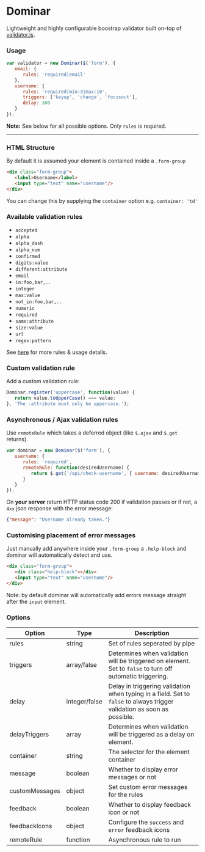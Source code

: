 Dominar
====

Lightweight and highly configurable boostrap validator built on-top of [validator.js](https://github.com/skaterdav85/validatorjs).

### Usage

```javascript
var validator = new Dominar($('form'), {
   email: {
      rules: 'required|email'
   },
   username: {
      rules: 'required|min:3|max:10',
      triggers: ['keyup', 'change', 'focusout'],
      delay: 300
   }
});
```

**Note:** See below for all possible options. Only `rules` is required.

---

### HTML Structure

By default it is assumed your element is contained inside a `.form-group`

```html
<div class="form-group">
   <label>Username</label>
   <input type="text" name="username"/>
</div>
```

You can change this by supplying the `container` option e.g. `container: 'td'`

### Available validation rules

* `accepted`
* `alpha`
* `alpha_dash`
* `alpha_num`
* `confirmed`
* `digits:value`
* `different:attribute`
* `email`
* `in:foo,bar,..`
* `integer`
* `max:value`
* `not_in:foo,bar,..`
* `numeric`
* `required`
* `same:attribute`
* `size:value`
* `url`
* `regex:pattern`

See [here](https://github.com/skaterdav85/validatorjs#validation-rules) for more rules & usage details.

### Custom validation rule

Add a custom validation rule:

```javascript
Dominar.register('uppercase', function(value) {
   return value.toUpperCase() === value;
}, 'The :attribute must only be uppercase.');
```

### Asynchronous / Ajax validation rules

Use `remoteRule` which takes a deferred object (like `$.ajax` and `$.get` returns).

```javascript
var dominar = new Dominar($('form'), {
   username: {
      rules: 'required',
      remoteRule: function(desiredUsername) {
         return $.get('/api/check-username', { username: desiredUsername });
      }
   }
});
```

On **your server** return HTTP status code 200 if validation passes or if not, a `4xx` json response with the error message:

```json
{"message": "Username already taken."}
```

### Customising placement of error messages

Just manually add anywhere inside your `.form-group` a `.help-block` and dominar will automatically detect and use.

```html
<div class="form-group">
   <div class="help-block"></div>
   <input type="text" name="username"/>
</div>
```

Note: by default dominar will automatically add errors message straight after the `input` element.

### Options

Option         | Type           | Description
---------------|----------------|-----------------------------------------------------------------------
rules          | string         | Set of rules seperated by pipe
triggers       | array/false    | Determines when validation will be triggered on element. Set to `false` to turn off automatic triggering.
delay          | integer/false  | Delay in triggering validation when typing in a field. Set to `false` to always trigger validation as soon as possible.
delayTriggers  | array          | Determines when validation will be triggered as a delay on element.
container      | string         | The selector for the element container
message        | boolean        | Whether to display error messages or not
customMessages | object         | Set custom error messages for the rules
feedback       | boolean        | Whether to display feedback icon or not
feedbackIcons  | object         | Configure the `success` and `error` feedback icons
remoteRule     | function       | Asynchronous rule to run